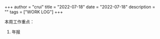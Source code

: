 +++
author = "crui"
title = "2022-07-18"
date = "2022-07-18"
description = ""
tags = ["WORK LOG"]
+++

本周工作重点：
1. 年报